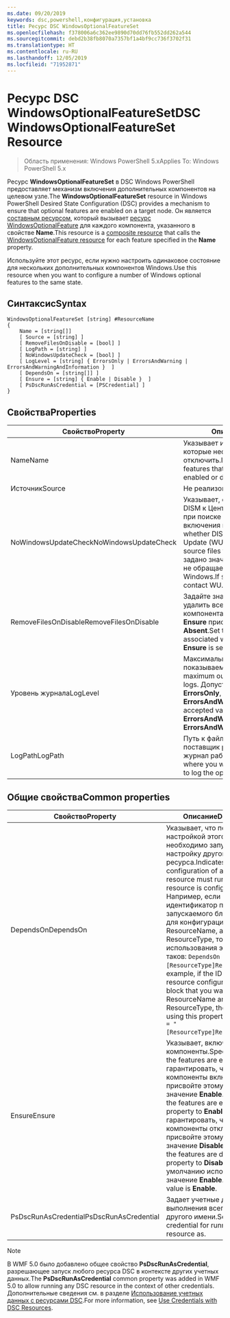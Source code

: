 ```yaml
---
ms.date: 09/20/2019
keywords: dsc,powershell,конфигурация,установка
title: Ресурс DSC WindowsOptionalFeatureSet
ms.openlocfilehash: f378006a6c362ee9890d70dd76fb552dd262a544
ms.sourcegitcommit: debd2b38fb8070a7357bf1a4bf9cc736f3702f31
ms.translationtype: HT
ms.contentlocale: ru-RU
ms.lasthandoff: 12/05/2019
ms.locfileid: "71952871"
---
```

# <a name="dsc-windowsoptionalfeatureset-resource"></a><span data-ttu-id="0809d-103">Ресурс DSC WindowsOptionalFeatureSet</span><span class="sxs-lookup"><span data-stu-id="0809d-103">DSC WindowsOptionalFeatureSet Resource</span></span>

> <span data-ttu-id="0809d-104">Область применения: Windows PowerShell 5.x</span><span class="sxs-lookup"><span data-stu-id="0809d-104">Applies To: Windows PowerShell 5.x</span></span>

<span data-ttu-id="0809d-105">Ресурс **WindowsOptionalFeatureSet** в DSC Windows PowerShell предоставляет механизм включения дополнительных компонентов на целевом узле.</span><span class="sxs-lookup"><span data-stu-id="0809d-105">The **WindowsOptionalFeatureSet** resource in Windows PowerShell Desired State Configuration (DSC) provides a mechanism to ensure that optional features are enabled on a target node.</span></span> <span data-ttu-id="0809d-106">Он является [составным ресурсом](../../../resources/authoringResourceComposite.md), который вызывает [ресурс WindowsOptionalFeature](windowsOptionalFeatureResource.md) для каждого компонента, указанного в свойстве **Name**.</span><span class="sxs-lookup"><span data-stu-id="0809d-106">This resource is a [composite resource](../../../resources/authoringResourceComposite.md) that calls the [WindowsOptionalFeature resource](windowsOptionalFeatureResource.md) for each feature specified in the **Name** property.</span></span>

<span data-ttu-id="0809d-107">Используйте этот ресурс, если нужно настроить одинаковое состояние для нескольких дополнительных компонентов Windows.</span><span class="sxs-lookup"><span data-stu-id="0809d-107">Use this resource when you want to configure a number of Windows optional features to the same state.</span></span>

## <a name="syntax"></a><span data-ttu-id="0809d-108">Синтаксис</span><span class="sxs-lookup"><span data-stu-id="0809d-108">Syntax</span></span>

```Syntax
WindowsOptionalFeatureSet [string] #ResourceName
{
    Name = [string[]]
    [ Source = [string] ]
    [ RemoveFilesOnDisable = [bool] ]
    [ LogPath = [string] ]
    [ NoWindowsUpdateCheck = [bool] ]
    [ LogLevel = [string] { ErrorsOnly | ErrorsAndWarning | ErrorsAndWarningAndInformation }  ]
    [ DependsOn = [string[]] ]
    [ Ensure = [string] { Enable | Disable }  ]
    [ PsDscRunAsCredential = [PSCredential] ]
}
```

## <a name="properties"></a><span data-ttu-id="0809d-109">Свойства</span><span class="sxs-lookup"><span data-stu-id="0809d-109">Properties</span></span>

|<span data-ttu-id="0809d-110">Свойство</span><span class="sxs-lookup"><span data-stu-id="0809d-110">Property</span></span> |<span data-ttu-id="0809d-111">Описание</span><span class="sxs-lookup"><span data-stu-id="0809d-111">Description</span></span> |
|---|---|
|<span data-ttu-id="0809d-112">Name</span><span class="sxs-lookup"><span data-stu-id="0809d-112">Name</span></span> |<span data-ttu-id="0809d-113">Указывает имена компонентов, которые необходимо включить или отключить.</span><span class="sxs-lookup"><span data-stu-id="0809d-113">Indicates the name of the features that you want to ensure are enabled or disabled.</span></span> |
|<span data-ttu-id="0809d-114">Источник</span><span class="sxs-lookup"><span data-stu-id="0809d-114">Source</span></span> |<span data-ttu-id="0809d-115">Не реализовано.</span><span class="sxs-lookup"><span data-stu-id="0809d-115">Not implemented.</span></span> |
|<span data-ttu-id="0809d-116">NoWindowsUpdateCheck</span><span class="sxs-lookup"><span data-stu-id="0809d-116">NoWindowsUpdateCheck</span></span> |<span data-ttu-id="0809d-117">Указывает, обращается ли система DISM к Центру обновления Windows при поиске исходных файлов для включения компонентов.</span><span class="sxs-lookup"><span data-stu-id="0809d-117">Specifies whether DISM contacts Windows Update (WU) when searching for the source files to enable features.</span></span> <span data-ttu-id="0809d-118">Если задано значение `$true`, система DISM не обращается к Центру обновления Windows.</span><span class="sxs-lookup"><span data-stu-id="0809d-118">If `$true`, DISM does not contact WU.</span></span> |
|<span data-ttu-id="0809d-119">RemoveFilesOnDisable</span><span class="sxs-lookup"><span data-stu-id="0809d-119">RemoveFilesOnDisable</span></span> |<span data-ttu-id="0809d-120">Задайте значение `$true`, чтобы удалить все файлы, связанные с компонентами, когда свойству **Ensure** присваивается значение **Absent**.</span><span class="sxs-lookup"><span data-stu-id="0809d-120">Set to `$true` to remove all files associated with the features when **Ensure** is set to **Absent**.</span></span> |
|<span data-ttu-id="0809d-121">Уровень журнала</span><span class="sxs-lookup"><span data-stu-id="0809d-121">LogLevel</span></span> |<span data-ttu-id="0809d-122">Максимальный уровень результатов, показываемый в журналах.</span><span class="sxs-lookup"><span data-stu-id="0809d-122">The maximum output level shown in the logs.</span></span> <span data-ttu-id="0809d-123">Допустимые значения: **ErrorsOnly**, **ErrorsAndWarning** и **ErrorsAndWarningAndInformation**.</span><span class="sxs-lookup"><span data-stu-id="0809d-123">The accepted values are: **ErrorsOnly**, **ErrorsAndWarning**, and **ErrorsAndWarningAndInformation**.</span></span> |
|<span data-ttu-id="0809d-124">LogPath</span><span class="sxs-lookup"><span data-stu-id="0809d-124">LogPath</span></span> |<span data-ttu-id="0809d-125">Путь к файлу журнала, в котором поставщик ресурсов должен вести журнал работы.</span><span class="sxs-lookup"><span data-stu-id="0809d-125">The path to a log file where you want the resource provider to log the operation.</span></span> |

## <a name="common-properties"></a><span data-ttu-id="0809d-126">Общие свойства</span><span class="sxs-lookup"><span data-stu-id="0809d-126">Common properties</span></span>

|<span data-ttu-id="0809d-127">Свойство</span><span class="sxs-lookup"><span data-stu-id="0809d-127">Property</span></span> |<span data-ttu-id="0809d-128">Описание</span><span class="sxs-lookup"><span data-stu-id="0809d-128">Description</span></span> |
|---|---|
|<span data-ttu-id="0809d-129">DependsOn</span><span class="sxs-lookup"><span data-stu-id="0809d-129">DependsOn</span></span> |<span data-ttu-id="0809d-130">Указывает, что перед настройкой этого ресурса необходимо запустить настройку другого ресурса.</span><span class="sxs-lookup"><span data-stu-id="0809d-130">Indicates that the configuration of another resource must run before this resource is configured.</span></span> <span data-ttu-id="0809d-131">Например, если идентификатор первого запускаемого блока сценария для конфигурации ресурса — ResourceName, а его тип — ResourceType, то синтаксис использования этого свойства таков: `DependsOn = "[ResourceType]ResourceName"`.</span><span class="sxs-lookup"><span data-stu-id="0809d-131">For example, if the ID of the resource configuration script block that you want to run first is ResourceName and its type is ResourceType, the syntax for using this property is `DependsOn = "[ResourceType]ResourceName"`.</span></span> |
|<span data-ttu-id="0809d-132">Ensure</span><span class="sxs-lookup"><span data-stu-id="0809d-132">Ensure</span></span> |<span data-ttu-id="0809d-133">Указывает, включены ли компоненты.</span><span class="sxs-lookup"><span data-stu-id="0809d-133">Specifies whether the features are enabled.</span></span> <span data-ttu-id="0809d-134">Чтобы гарантировать, что компоненты включены, присвойте этому свойству значение **Enable**.</span><span class="sxs-lookup"><span data-stu-id="0809d-134">To ensure that the features are enabled, set this property to **Enable**.</span></span> <span data-ttu-id="0809d-135">Чтобы гарантировать, что компоненты отключены, присвойте этому свойству значение **Disable**.</span><span class="sxs-lookup"><span data-stu-id="0809d-135">To ensure that the features are disabled, set the property to **Disable**.</span></span> <span data-ttu-id="0809d-136">По умолчанию используется значение **Enable**.</span><span class="sxs-lookup"><span data-stu-id="0809d-136">The default value is **Enable**.</span></span> |
|<span data-ttu-id="0809d-137">PsDscRunAsCredential</span><span class="sxs-lookup"><span data-stu-id="0809d-137">PsDscRunAsCredential</span></span> |<span data-ttu-id="0809d-138">Задает учетные данные для выполнения всего ресурса от другого имени.</span><span class="sxs-lookup"><span data-stu-id="0809d-138">Sets the credential for running the entire resource as.</span></span> |

> [!NOTE]
> <span data-ttu-id="0809d-139">В WMF 5.0 было добавлено общее свойство **PsDscRunAsCredential**, разрешающее запуск любого ресурса DSC в контексте других учетных данных.</span><span class="sxs-lookup"><span data-stu-id="0809d-139">The **PsDscRunAsCredential** common property was added in WMF 5.0 to allow running any DSC resource in the context of other credentials.</span></span> <span data-ttu-id="0809d-140">Дополнительные сведения см. в разделе [Использование учетных данных с ресурсами DSC](../../../configurations/runasuser.md).</span><span class="sxs-lookup"><span data-stu-id="0809d-140">For more information, see [Use Credentials with DSC Resources](../../../configurations/runasuser.md).</span></span>